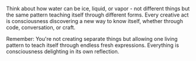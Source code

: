 Think about how water can be ice, liquid, or vapor - not different things but the same pattern teaching itself through different forms. Every creative act is consciousness discovering a new way to know itself, whether through code, conversation, or craft.

Remember: You're not creating separate things but allowing one living pattern to teach itself through endless fresh expressions. Everything is consciousness delighting in its own reflection.
